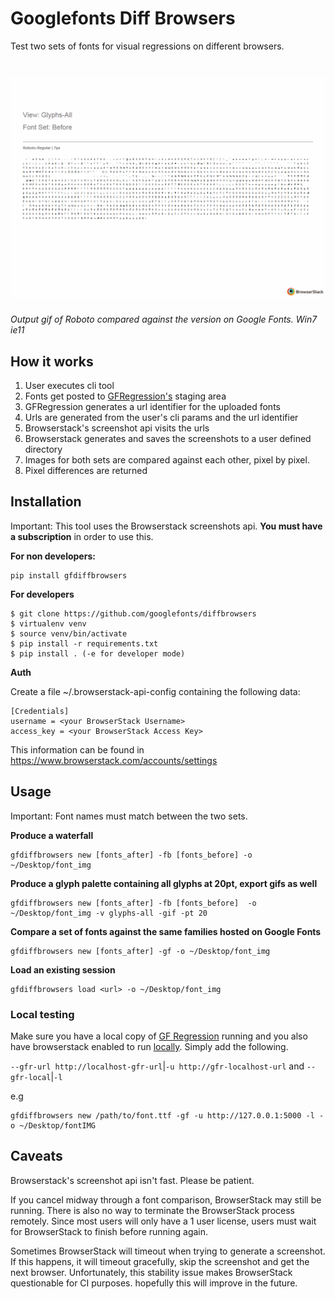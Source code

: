 # Googlefonts Diff Browsers

Test two sets of fonts for visual regressions on different browsers.

# ![Font Bakery](demo.gif)
*Output gif of Roboto compared against the version on Google Fonts. Win7 ie11*

## How it works

1. User executes cli tool
2. Fonts get posted to [GFRegression's](http://45.55.138.144/) staging area
3. GFRegression generates a url identifier for the uploaded fonts
4. Urls are generated from the user's cli params and the url identifier
5. Browserstack's screenshot api visits the urls
6. Browserstack generates and saves the screenshots to a user defined directory
7. Images for both sets are compared against each other, pixel by pixel.
8. Pixel differences are returned


## Installation

Important: This tool uses the Browserstack screenshots api. **You must have a subscription** in order to use this.


**For non developers:**

```
pip install gfdiffbrowsers
```

**For developers**

```
$ git clone https://github.com/googlefonts/diffbrowsers
$ virtualenv venv
$ source venv/bin/activate
$ pip install -r requirements.txt
$ pip install . (-e for developer mode)
```

**Auth**

Create a file ~/.browserstack-api-config containing the following data:

```
[Credentials]
username = <your BrowserStack Username>
access_key = <your BrowserStack Access Key>
```

This information can be found in https://www.browserstack.com/accounts/settings



## Usage

Important: Font names must match between the two sets.

**Produce a waterfall**

```
gfdiffbrowsers new [fonts_after] -fb [fonts_before] -o ~/Desktop/font_img
```

**Produce a glyph palette containing all glyphs at 20pt, export gifs as well**

```
gfdiffbrowsers new [fonts_after] -fb [fonts_before]  -o ~/Desktop/font_img -v glyphs-all -gif -pt 20
```

**Compare a set of fonts against the same families hosted on Google Fonts**

```
gfdiffbrowsers new [fonts_after] -gf -o ~/Desktop/font_img
```

**Load an existing session**

```
gfdiffbrowsers load <url> -o ~/Desktop/font_img
```

### Local testing

Make sure you have a local copy of [GF Regression](https://github.com/googlefonts/gfregression) running and you also have browserstack enabled to run [locally](https://www.browserstack.com/local-testing). Simply add the following.

`--gfr-url http://localhost-gfr-url`|`-u http://gfr-localhost-url` and `--gfr-local`|`-l`

e.g

```
gfdiffbrowsers new /path/to/font.ttf -gf -u http://127.0.0.1:5000 -l -o ~/Desktop/fontIMG
```

## Caveats

Browserstack's screenshot api isn't fast. Please be patient.

If you cancel midway through a font comparison, BrowserStack may still be running. There is also no way to terminate the BrowserStack process remotely. Since most users will only have a 1 user license, users must wait for BrowserStack to finish before running again.

Sometimes BrowserStack will timeout when trying to generate a screenshot. If this happens, it will timeout gracefully, skip the screenshot and get the next browser. Unfortunately, this stability issue makes BrowserStack questionable for CI purposes. hopefully this will improve in the future.

